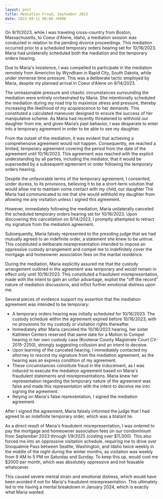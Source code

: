 ```yaml
---
layout: post
title: Mediation Fraud, September 2023
date: 2023-09-11 00:00 +0000
---
```

On 9/11/2023, while I was traveling cross-country from Boston, Massachusetts, to Coeur d'Alene, Idaho, a mediation session was conducted in relation to the pending divorce proceedings. This mediation occurred prior to a scheduled temporary orders hearing set for 10/16/2023. Maria had unilaterally scheduled both the mediation and the temporary orders hearing.

Due to Maria's insistence, I was compelled to participate in the mediation remotely from AmericInn by Wyndham in Rapid City, South Dakota, while under immense time pressure. This was a deliberate tactic employed by Maria, despite my planned arrival in Coeur d'Alene on 9/14/2023.

The unreasonable pressure and chaotic circumstances surrounding the mediation were entirely orchestrated by Maria. She intentionally scheduled the mediation during my road trip to maximize stress and pressure, thereby increasing the likelihood of my acquiescence to her demands. This constituted a calculated maneuver designed to ensure the success of her manipulative scheme. As Maria had recently threatened to withhold our daughter from me, and given Maria’s past behavior, I was desperate to enter into a temporary agreement in order to be able to see my daughter.

From the outset of the mediation, it was evident that achieving a comprehensive agreement would not happen. Consequently, we reached a limited, temporary agreement covering the period from the date of the agreement until 10/16/2023. This agreement was reached with the explicit understanding by all parties, including the mediator, that it would be superseded by a subsequent agreement or order following the temporary orders hearing.

Despite the unfavorable terms of the temporary agreement, I consented, under duress, to its provisions, believing it to be a short-term solution that would allow me to maintain some contact with my child, our daughter The Maria had communicated to me that she would withhold my daughter from allowing me any visitation unless I signed this agreement.

However, immediately following the mediation, Maria unilaterally canceled the scheduled temporary orders hearing set for 10/16/2023. Upon discovering this cancellation on 9/14/2023, I promptly attempted to retract my signature from the mediation agreement. 

Subsequently, Maria falsely represented to the presiding judge that we had mutually agreed to an indefinite order, a statement she knew to be untrue. This constituted a deliberate misrepresentation intended to impose an oppressive custody arrangement and compel me to indefinitely cover the mortgage and homeowner association fees on the marital residence.

During the mediation, Maria explicitly assured me that the custody arrangement outlined in the agreement was temporary and would remain in effect only until 10/16/2023. This constituted a fraudulent misrepresentation, made with the intent to gain an unfair advantage, exploit the "off the record" nature of mediation discussions, and inflict further emotional distress upon me.

Several pieces of evidence support my assertion that the mediation agreement was intended to be temporary:

- A temporary orders hearing was initially scheduled for 10/16/2023.
The custody schedule within the agreement expired before 10/16/2023, with no provisions for my custody or visitation rights thereafter.
- Immediately after Maria canceled the 10/16/2023 hearing, her sister Kathleen Centers reserved that same date for a Motion to Compel hearing in her own custody case (Kootenai County Magistrate Court CV-2015-2250), strongly suggesting collusion and an intent to deceive.
- Upon learning of the canceled hearing, I immediately contacted my attorney to rescind my signature from the mediation agreement, as the hearing was an express condition of my agreement.
- These circumstances constitute fraud in the inducement, as I was induced to execute the mediation agreement based on Maria's fraudulent statements and misrepresentations.
Maria knew her representation regarding the temporary nature of the agreement was false and made this representation with the intent to deceive me into signing the agreement.
- Relying on Maria's false representation, I signed the mediation agreement.

After I signed the agreement, Maria falsely informed the judge that I had agreed to an indefinite temporary order, which was a blatant lie.

As a direct result of Maria's fraudulent misrepresentation, I was ordered to pay the mortgage and homeowner association fees on our condominium from September 2023 through 1/9/2025 (costing over $11,000). This also forced me into an oppressive visitation schedule, requiring me to drive over Snoqualmie Pass between Seattle, Washington, and Idaho twice weekly in the middle of the night during the winter months, as visitation was weekly from 9 AM to 5 PM on Saturday and Sunday. To keep this up, would cost me $2000 per month, which was absolutely oppressive and not feasable whatsoever. 

This caused severe mental strain and emotional distress, which would have been avoided if not for Maria's fraudulent misrepresentation. This ultimately led to me having a mental breakdown in January 2024, which is exactly what Maria wanted.
